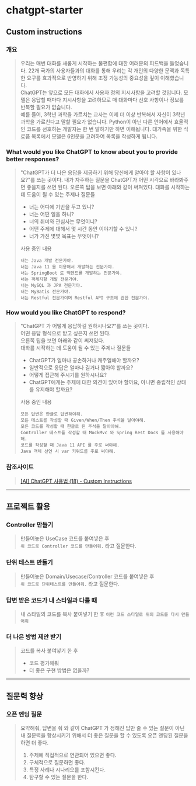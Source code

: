 # chatgpt-starter

## Custom instructions
### 개요
> 우리는 매번 대화를 새롭게 시작하는 불편함에 대한 여러분의 피드백을 들었습니다. 22개 국가의 사용자들과의 대화를 통해 우리는 각 개인의 다양한 문맥과 
> 독특한 요구를 효과적으로 반영하기 위해 조정 가능성의 중요성을 깊이 이해했습니다.  
> ChatGPT는 앞으로 모든 대화에서 사용자 정의 지시사항을 고려할 것입니다. 모델은 응답할 때마다 지시사항을 고려하므로 매 대화마다 선호 사항이나 정보를 반복할 필요가 없습니다.  
> 예를 들어, 3학년 과학을 가르치는 교사는 이제 더 이상 반복해서 자신이 3학년 과학을 가르친다고 말할 필요가 없습니다. 
> Python이 아닌 다른 언어에서 효율적인 코드를 선호하는 개발자는 한 번 말하기만 하면 이해됩니다. 
> 대가족을 위한 식료품 목록에서 모델은 6인분을 고려하여 목록을 작성하게 됩니다.

### What would you like ChatGPT to know about you to provide better responses?
> "ChatGPT가 더 나은 응답을 제공하기 위해 당신에게 알아야 할 사항이 있나요?"를 쓰는 곳이다.
> 내가 자주하는 질문을 ChatGPT가 어떤 시각으로 바라봐주면 좋을지를 쓰면 된다.
> 오른쪽 팁을 보면 아래와 같이 써져있다.
> 대화를 시작하는 데 도움이 될 수 있는 주제나 질문들
> * 너는 어디에 기반을 두고 있니?
> * 너는 어떤 일을 하니?
> * 너의 취미와 관심사는 무엇이니?
> * 어떤 주제에 대해서 몇 시간 동안 이야기할 수 있니?
> * 너가 가진 몇몇 목표는 무엇이니?
> 
> 사용 중인 내용
> ```
> 너는 Java 개발 전문가야.
> 너는 Java 11 을 이용해서 개발하는 전문가야.
> 너는 SpringBoot 로 백앤드를 개발하는 전문가야.
> 너는 객체지향 개발 전문가야.
> 너는 MySQL 과 JPA 전문가야.
> 너는 MyBatis 전문가야.
> 너는 Restful 전문가이며 Restful API 구조에 관한 전문가야.
> ```

### How would you like ChatGPT to respond?
> "ChatGPT 가 어떻게 응답하길 원하시나요?"를 쓰는 곳이다.  
> 어떤 응답 형식으로 받고 싶은지 쓰면 된다.  
> 오른쪽 팁을 보면 아래와 같이 써져있다.  
> 대화를 시작하는 데 도움이 될 수 있는 주제나 질문들  
> * ChatGPT가 얼마나 공손하거나 캐주얼해야 할까요?
> * 일반적으로 응답은 얼마나 길거나 짧아야 할까요?
> * 어떻게 접근해 주시기를 원하시나요?
> * ChatGPT에게는 주제에 대한 의견이 있어야 할까요, 아니면 중립적인 상태를 유지해야 할까요?
>
> 사용 중인 내용
> ```
> 모든 답변은 한글로 답변해야해.
> 모든 테스트를 작성할 때 Given/When/Then 주석을 달아야해.
> 모든 코드를 작성할 때 한글로 된 주석을 달아야해.
> Controller 테스트를 작성할 때 MockMvc 와 Spring Rest Docs 를 사용해야해.
> 코드를 작성할 때 Java 11 API 를 주로 써야해.
> Java 객체 선언 시 var 키워드를 주로 써야해.
> ```

### 참조사이트
> [[AI] ChatGPT 사용법 (18) - Custom Instructions](https://effortguy.tistory.com/287)

---

## 프로젝트 활용
### Controller 만들기
> 만들어놓은 UseCase 코드를 붙여넣은 후   
> `위 코드로 Controller 코드를 만들어줘.` 라고 질문한다.  

### 단위 테스트 만들기
> 만들어놓은 Domain/Usecase/Controller 코드를 붙여넣은 후   
> `위 코드로 단위테스트를 만들어줘.` 라고 질문한다.  

### 답변 받은 코드가 내 스타일과 다를 때
> 내 스타일의 코드를 복사 붙여넣기 한 후 `이런 코드 스타일로 위의 코드를 다시 만들어줘`

### 더 나은 방법 제안 받기
> 코드를 복사 붙여넣기 한 후  
> * 코드 평가해줘
> * 더 좋은 구현 방법은 없을까?

---

## 질문력 향상
### 오픈 엔딩 질문
> 요약해줘, 답변을 줘 와 같이 ChatGPT 가 정해진 답만 줄 수 있는 질문이 아닌 내 질문력을 향상시키기 위해서 더 좋은 질문을 할 수 있도록 
> 오픈 엔딩된 질문을 하면 더 좋다.  
> 1. 주제에 직접적으로 연관되어 있으면 좋다.
> 2. 구체적으로 질문하면 좋다.
> 3. 특정 사례나 시나리오를 포함시킨다.
> 4. 탐구할 수 있는 질문을 한다.
